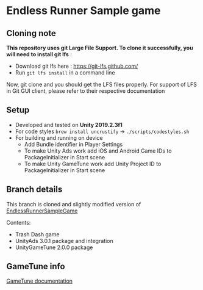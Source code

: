 # Endless Runner Sample game

## Cloning note

**This repository uses git Large File Support. To clone it successfully, you will need to install git lfs** :

- Download git lfs here : https://git-lfs.github.com/
- Run `git lfs install` in a command line

Now, git clone and you should get the LFS files properly. For support of LFS in Git GUI client, please refer to their respective documentation

## Setup

- Developed and tested on **Unity 2019.2.3f1**
- For code styles `brew install uncrustify` -> `./scripts/codestyles.sh`
- For building and running on device
    - Add Bundle identifier in Player Settings
    - To make Unity Ads work add iOS and Android Game IDs to PackageInitializer in Start scene
    - To make Unity GameTune work add Unity Project ID to PackageInitializer in Start scene

## Branch details

This branch is cloned and slightly modified version of [EndlessRunnerSampleGame](https://github.com/Unity-Technologies/EndlessRunnerSampleGame)

Contents:
- Trash Dash game 
- UnityAds 3.0.1 package and integration
- UnityGameTune 2.0.0 package

## GameTune info

[GameTune documentation](http://docs.gametune.unity3d.com/)
